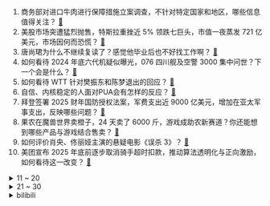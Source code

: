 1. 商务部对进口牛肉进行保障措施立案调查，不针对特定国家和地区，哪些信息值得关注？ [:link:](https://www.zhihu.com/question/8017457729)
2. 美股市场突遭猛烈抛售，特斯拉重挫近 5% 领跌七巨头，市值一夜蒸发 721 亿美元，市场因何而恐慌？ [:link:](https://www.zhihu.com/question/8075726973)
3. 唐尚珺为什么不继续复读了？感觉他毕业后也不好找工作啊？ [:link:](https://www.zhihu.com/question/667247080)
4. 如何看待 2024 年底六代机疑似曝光，076 四川舰及空警 3000  集中问世？下一个会是什么？ [:link:](https://www.zhihu.com/question/8038336948)
5. 如何看待 WTT 针对樊振东和陈梦退出的回应？ [:link:](https://www.zhihu.com/question/8118918539)
6. 自信、内核稳定的人面对PUA会有怎样的反应？ [:link:](https://www.zhihu.com/question/7497488334)
7. 拜登签署 2025 财年国防授权法案，军费支出近 9000 亿美元，增加在亚太军事支出，反映哪些问题？ [:link:](https://www.zhihu.com/question/7736519835)
8. 果农在魔兽世界卖橙子，24 天卖了 6000 斤，游戏成助农新赛道？你还能想到哪些产品与游戏结合售卖？ [:link:](https://www.zhihu.com/question/8071297760)
9. 如何评价肖央、佟丽娅主演的悬疑电影《误杀 3》？ [:link:](https://www.zhihu.com/question/8022975790)
10. 美团宣布 2025 年底前逐步取消骑手超时扣款，推动算法透明化与正向激励，如何看待这一改变？ [:link:](https://www.zhihu.com/question/8023106852)
<details>
<summary>11 ~ 20</summary>

11. 如何评价王鹤棣、田曦薇主演的电视剧《大奉打更人》？ [:link:](https://www.zhihu.com/question/3838228946)
12. 冬季城市续航测试，小米SU7 Pro 一共跑了729km，综合电耗13.2kWh，是否超出预期？ [:link:](https://www.zhihu.com/question/7123725133)
13. 特朗普要求美国最高法院暂停执行 TikTok 强制出售令，给予他时间通过政治手段解决此争议，怎样解读？ [:link:](https://www.zhihu.com/question/8068996866)
14. 2024 网易云音乐年度听歌报告出炉，你的年度听歌关键词是什么？年度歌单中都有什么歌？ [:link:](https://www.zhihu.com/question/7980859155)
15. 普京就客机坠毁向阿塞拜疆总统致歉，称事发时俄正利用防空手段击退乌无人机袭击，透露出哪些信息？ [:link:](https://www.zhihu.com/question/8117331659)
16. 文科消亡成为一股全球性浪潮，为什么会出现这种情况？文科相较理科有哪些劣势？ [:link:](https://www.zhihu.com/question/8086341738)
17. 如何评价视频《县中学生现状：每天在校超 17 小时，精神科挤满中学生》？ [:link:](https://www.zhihu.com/question/8001560738)
18. 2024 年播客热持续升温，它凭什么能吸引年轻人，成为一种生活的「背景音」和情绪出口？ [:link:](https://www.zhihu.com/question/7084088943)
19. 女儿考试卖答案被老师叫家长，该怎么教育孩子？ [:link:](https://www.zhihu.com/question/7945189688)
20. 人类文明有没有可能起源于中国？ [:link:](https://www.zhihu.com/question/3072935311)
</details>
<details>
<summary>21 ~ 30</summary>

21. 美媒关注「中国第六代战斗机成功首飞」传闻，称是令人震惊的试飞，目前各国六代机发展进程是怎样的？ [:link:](https://www.zhihu.com/question/8071663317)
22. 不少数学博士都在做人工智能，但人工智能主流方向真的需要大量前沿数学么？ [:link:](https://www.zhihu.com/question/515063566)
23. 日本面向中国公民新设 10 年旅游签，预计于 2025 年春季开始实施，将对两国旅游经济产生哪些影响？ [:link:](https://www.zhihu.com/question/7828163623)
24. 老板大都喜欢有能力的下属，难道就不怕抢风头功高盖主吗？ [:link:](https://www.zhihu.com/question/7734714885)
25. 网传徐娇被起诉网暴他人，因其挂网友生活照并说对对方大肚腩，徐娇此举是否构成网络暴力？ [:link:](https://www.zhihu.com/question/8102774459)
26. 心理咨询国家有大量免费的，咨询师还有市场吗？ [:link:](https://www.zhihu.com/question/7880454594)
27. 24 岁小伙上班 6 天误触辐射源，右手腐烂面临截肢，会危及其生命吗？辐射源到底有多可怕？ [:link:](https://www.zhihu.com/question/7842123012)
28. 如何评价国王队正式解雇主教练迈克-布朗？ [:link:](https://www.zhihu.com/question/8073142899)
29. 24-25 赛季NBA常规赛勇士 92:102 快船，如何评价这场比赛？ [:link:](https://www.zhihu.com/question/8076900986)
30. 如何判断一个人有文科天赋？ [:link:](https://www.zhihu.com/question/438266130)
</details><details>
<summary>bilibili</summary>

</details>